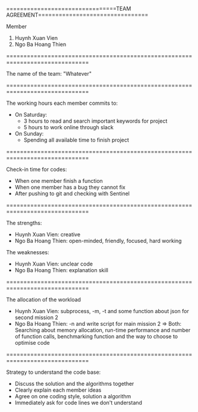 ================================TEAM AGREEMENT================================

Member
  1) Huynh Xuan Vien
  2) Ngo Ba Hoang Thien

==============================================================================

The name of the team: "Whatever"

==============================================================================

The working hours each member commits to:
  - On Saturday:
    + 3 hours to read and search important keywords for project
    + 5 hours to work online through slack
  - On Sunday:
    + Spending all available time to finish project

==============================================================================

Check-in time for codes:
  - When one member finish a function
  - When one member has a bug they cannot fix
  - After pushing to git and checking with Sentinel

==============================================================================

The strengths:
  - Huynh Xuan Vien: creative
  - Ngo Ba Hoang Thien: open-minded, friendly, focused, hard working

The weaknesses:
  - Huynh Xuan Vien:  unclear code
  - Ngo Ba Hoang Thien: explanation skill

==============================================================================

The allocation of the workload
  - Huynh Xuan Vien: subprocess, -m, -t and some function about json for
  second mission 2
  - Ngo Ba Hoang Thien: -n and write script for main mission 2
  => Both: Searching about memory allocation, run-time performance and number
  of function calls, benchmarking function and the way to choose to optimise
  code

==============================================================================

Strategy to understand the code base:
  - Discuss the solution and the algorithms together
  - Clearly explain each member ideas
  - Agree on one coding style, solution a algorithm
  - Immediately ask for code lines we don't understand
